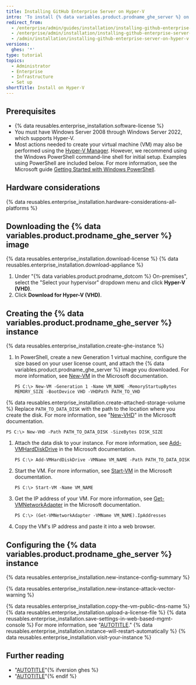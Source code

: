 ```yaml
---
title: Installing GitHub Enterprise Server on Hyper-V
intro: 'To install {% data variables.product.prodname_ghe_server %} on Hyper-V, you must deploy onto a machine running Windows Server 2008 through Windows Server 2022.'
redirect_from:
  - /enterprise/admin/guides/installation/installing-github-enterprise-on-hyper-v
  - /enterprise/admin/installation/installing-github-enterprise-server-on-hyper-v
  - /admin/installation/installing-github-enterprise-server-on-hyper-v
versions:
  ghes: '*'
type: tutorial
topics:
  - Administrator
  - Enterprise
  - Infrastructure
  - Set up
shortTitle: Install on Hyper-V
---
```

## Prerequisites

- {% data reusables.enterprise_installation.software-license %}
- You must have Windows Server 2008 through Windows Server 2022, which supports Hyper-V.
- Most actions needed to create your virtual machine (VM) may also be performed using the [Hyper-V Manager](https://docs.microsoft.com/windows-server/virtualization/hyper-v/manage/remotely-manage-hyper-v-hosts). However, we recommend using the Windows PowerShell command-line shell for initial setup. Examples using PowerShell are included below. For more information, see the Microsoft guide [Getting Started with Windows PowerShell](https://docs.microsoft.com/powershell/scripting/getting-started/getting-started-with-windows-powershell?view=powershell-5.1).

## Hardware considerations

{% data reusables.enterprise_installation.hardware-considerations-all-platforms %}

## Downloading the {% data variables.product.prodname_ghe_server %} image

{% data reusables.enterprise_installation.download-license %}
{% data reusables.enterprise_installation.download-appliance %}
1. Under "{% data variables.product.prodname_dotcom %} On-premises", select the "Select your hypervisor" dropdown menu and click **Hyper-V (VHD)**.
1. Click **Download for Hyper-V (VHD)**.

## Creating the {% data variables.product.prodname_ghe_server %} instance

{% data reusables.enterprise_installation.create-ghe-instance %}

1. In PowerShell, create a new Generation 1 virtual machine, configure the size based on your user license count, and attach the {% data variables.product.prodname_ghe_server %} image you downloaded. For more information, see [New-VM](https://docs.microsoft.com/powershell/module/hyper-v/new-vm?view=win10-ps) in the Microsoft documentation.

   ```shell
   PS C:\> New-VM -Generation 1 -Name VM_NAME -MemoryStartupBytes MEMORY_SIZE -BootDevice VHD -VHDPath PATH_TO_VHD  
   ```

{% data reusables.enterprise_installation.create-attached-storage-volume %} Replace `PATH_TO_DATA_DISK` with the path to the location where you create the disk. For more information, see "[New-VHD](https://docs.microsoft.com/powershell/module/hyper-v/new-vhd?view=win10-ps)" in the Microsoft documentation.

   ```shell
   PS C:\> New-VHD -Path PATH_TO_DATA_DISK -SizeBytes DISK_SIZE
   ```

1. Attach the data disk to your instance. For more information, see [Add-VMHardDiskDrive](https://docs.microsoft.com/powershell/module/hyper-v/add-vmharddiskdrive?view=win10-ps) in the Microsoft documentation.

   ```shell
   PS C:\> Add-VMHardDiskDrive -VMName VM_NAME -Path PATH_TO_DATA_DISK
   ```

1. Start the VM. For more information, see [Start-VM](https://docs.microsoft.com/powershell/module/hyper-v/start-vm?view=win10-ps) in the Microsoft documentation.

   ```shell
   PS C:\> Start-VM -Name VM_NAME
   ```

1. Get the IP address of your VM. For more information, see [Get-VMNetworkAdapter](https://docs.microsoft.com/powershell/module/hyper-v/get-vmnetworkadapter?view=win10-ps) in the Microsoft documentation.

   ```shell
   PS C:\> (Get-VMNetworkAdapter -VMName VM_NAME).IpAddresses
   ```

1. Copy the VM's IP address and paste it into a web browser.

## Configuring the {% data variables.product.prodname_ghe_server %} instance

{% data reusables.enterprise_installation.new-instance-config-summary %}

{% data reusables.enterprise_installation.new-instance-attack-vector-warning %}

{% data reusables.enterprise_installation.copy-the-vm-public-dns-name %}
{% data reusables.enterprise_installation.upload-a-license-file %}
{% data reusables.enterprise_installation.save-settings-in-web-based-mgmt-console %} For more information, see "[AUTOTITLE](/admin/configuration/configuring-your-enterprise)."
{% data reusables.enterprise_installation.instance-will-restart-automatically %}
{% data reusables.enterprise_installation.visit-your-instance %}

## Further reading

- "[AUTOTITLE](/admin/overview/system-overview)"{% ifversion ghes %}
- "[AUTOTITLE](/admin/overview/about-upgrades-to-new-releases)"{% endif %}
